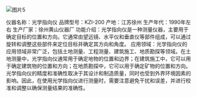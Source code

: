 ![图片5](https://github.com/user-attachments/assets/c6f46098-e8e2-4a6e-81e7-195e74749210)

仪器名称：光学指向仪
品牌型号：KZI-200
产地：江苏徐州
生产年代：1990年左右
生产厂家：徐州黄山仪器厂
功能介绍：光学指向仪是一种测量仪器，主要用于确定目标的位置和方向。它通常由望远镜、水平仪和垂直仪等部件组成，可以通过旋转和调整这些部件来定位目标并确定其方向和角度。
应用领域：光学指向仪的应用领域非常广泛，包括土地测量、工程测量、建筑施工、地质勘探等领域。在土地测量中，光学指向仪通常用于确定地物的位置和边界；在建筑施工中，它可以用于确定建筑物的位置和方向；在地质勘探中，它可以用于确定矿物的位置和方向。
光学指向仪的精度和准确性取决于其设计和制造质量，同时也受到外界环境因素的影响。因此，在使用光学指向仪进行测量时，需要注意避免干扰和误差，并进行校准和调整以确保测量结果的准确性。